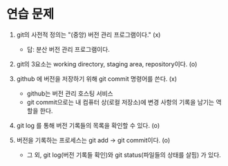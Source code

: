 # 연습 문제

1. git의 사전적 정의는 "(중앙) 버전 관리 프로그램이다." (x)
    - 답: 분산 버전 관리 프로그램이다.

2. git의 3요소는 working directory, staging area, repository이다. (o)
3. github 에 버전을 저장하기 위해 git commit 명령어를 쓴다. (x)
    - github는 버전 관리 호스팅 서비스
    - git commit으로는 내 컴퓨터 상(로컬 저장소)에 변경 사항의 기록을 남기는 역할을 한다.
4. git log 를 통해 버전 기록들의 목록을 확인할 수 있다. (o)
5. 버전을 기록하는 프로세스는 git add -> git commit이다. (o)
    - 그 외, git log(버전 기록들 확인)와 git status(파일들의 상태를 살핌) 가 있다.